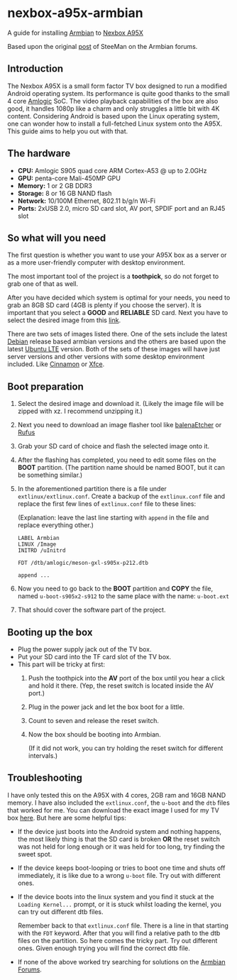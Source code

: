 # nexbox-a95x-armbian

A guide for installing [Armbian](https://www.armbian.com)
to [Nexbox A95X](https://androidtvbox.eu/nexbox-a95x-review-android-tv-box-powered-amlogic-s905/)

Based upon the
original [post](https://forum.armbian.com/topic/17106-installation-instructions-for-tv-boxes-with-amlogic-cpus/) of
SteeMan on the Armbian forums.

## Introduction

The Nexbox A95X is a small form factor TV box designed to run a modified Android operating system.
Its performance is quite good thanks to the small 4 core [Amlogic](https://en.wikipedia.org/wiki/Amlogic) SoC.
The video playback capabilities of the box are also good, it handles 1080p like a charm and only struggles a little bit
with 4K content.
Considering Android is based upon the Linux operating system, one can wonder how to install a full-fetched Linux system
onto the A95X. This guide aims to help you out with that.

## The hardware

* **CPU:** Amlogic S905 quad core ARM Cortex-A53 @ up to 2.0GHz
* **GPU:** penta-core Mali-450MP GPU
* **Memory:** 1 or 2 GB DDR3
* **Storage:** 8 or 16 GB NAND flash
* **Network:** 10/100M Ethernet, 802.11 b/g/n Wi-Fi
* **Ports:** 2xUSB 2.0, micro SD card slot, AV port, SPDIF port and an RJ45 slot

## So what will you need

The first question is whether you want to use your A95X box as a server or as a more user-friendly computer with desktop
environment.

The most important tool of the project is a **toothpick**, so do not forget to grab one of that as well.

After you have decided which system is optimal for your needs, you need to grab an 8GB SD card (4GB is plenty if you
choose the server). It is important that you select a **GOOD** and **RELIABLE** SD card. Next you have to select the
desired image from
this [link](https://armbian.systemonachip.net/dl/aml-s9xx-box/archive/).

There are two sets of images listed there. One
of the sets include the latest [Debian](https://www.debian.org/releases/) release based armbian versions and the others
are based upon the latest [Ubuntu LTE](https://ubuntu.com/download/server)
version. Both of the sets of these images will have just server versions and other versions with some desktop
environment included. Like [Cinnamon](https://projects.linuxmint.com/cinnamon/) or [Xfce](https://www.xfce.org).

## Boot preparation

1. Select the desired image and download it. (Likely the image file will be zipped
   with xz. I recommend unzipping it.)
2. Next you need to download an image flasher tool like [balenaEtcher](https://etcher.balena.io)
   or [Rufus](https://rufus.ie)
3. Grab your SD card of choice and flash the selected image onto it.
4. After the flashing has completed, you need to edit some files on the **BOOT** partition. (The partition name should
   be named BOOT, but it can be something similar.)
5. In the aforementioned partition there is a file under `extlinux/extlinux.conf`. Create a backup of
   the `extlinux.conf` file and replace the first few lines of `extlinux.conf` file to these lines:

   (Explanation: leave the last line starting with `append` in the file and replace everything other.)
   ```
   LABEL Armbian
   LINUX /Image
   INITRD /uInitrd

   FDT /dtb/amlogic/meson-gxl-s905x-p212.dtb
   
   append ...   
   ```
6. Now you need to go back to the **BOOT** partition and **COPY** the file, named `u-boot-s905x2-s912` to the same place
   with the
   name: `u-boot.ext`
7. That should cover the software part of the project.

## Booting up the box

* Plug the power supply jack out of the TV box.
* Put your SD card into the TF card slot of the TV box.
* This part will be tricky at first:
    1. Push the toothpick into the **AV** port of the box until you hear a click and hold it there. (Yep, the reset
       switch is located inside the AV port.)
    2. Plug in the power jack and let the box boot for a little.
    3. Count to seven and release the reset switch.
    4. Now the box should be booting into Armbian.

       (If it did not work, you can try holding the reset switch for different intervals.)

## Troubleshooting

I have only tested this on the A95X with 4 cores, 2GB ram and 16GB NAND memory. I have also included
the `extlinux.conf`, the `u-boot` and the `dtb` files that worked for me. You can download the exact image I used for my
TV
box [here](https://armbian.systemonachip.net/dl/aml-s9xx-box/archive/Armbian_23.8.1_Aml-s9xx-box_jammy_current_6.1.50.img.xz).
But here are some helpful tips:

* If the device just boots into the Android system and nothing happens, the most likely thing is that the SD card is
  broken **OR** the reset switch was not held for long enough or it was held for too long, try finding the sweet spot.

* If the device keeps boot-looping or tries to boot one time and shuts off immediately, it is like due to a
  wrong `u-boot` file. Try out with different ones.

* If the device boots into the linux system and you find it stuck at the `Loading Kernel...` prompt, or it is stuck
  whilst loading the kernel, you can try out different dtb files.

  Remember back to that `extlinux.conf` file. There is a line in that starting with the `FDT` keyword. After that you
  will find a relative path to the dtb files on the partition.
  So here comes the tricky part. Try out different ones. Given enough trying you will find the correct dtb file.

* If none of the above worked try searching for solutions on
  the [Armbian Forums](https://forum.armbian.com/forum/88-amlogic-meson/).